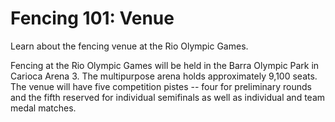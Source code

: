 Fencing 101: Venue
==================

Learn about the fencing venue at the Rio Olympic Games.

Fencing at the Rio Olympic Games will be held in the Barra Olympic Park in Carioca Arena 3. The multipurpose arena holds approximately 9,100 seats. The venue will have five competition pistes -- four for preliminary rounds and the fifth reserved for individual semifinals as well as individual and team medal matches.


